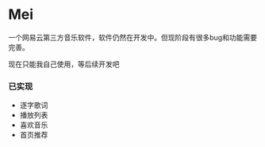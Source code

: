 # Mei

一个网易云第三方音乐软件，软件仍然在开发中。但现阶段有很多bug和功能需要完善。

现在只能我自己使用，等后续开发吧

### 已实现
- 逐字歌词
- 播放列表
- 喜欢音乐
- 首页推荐